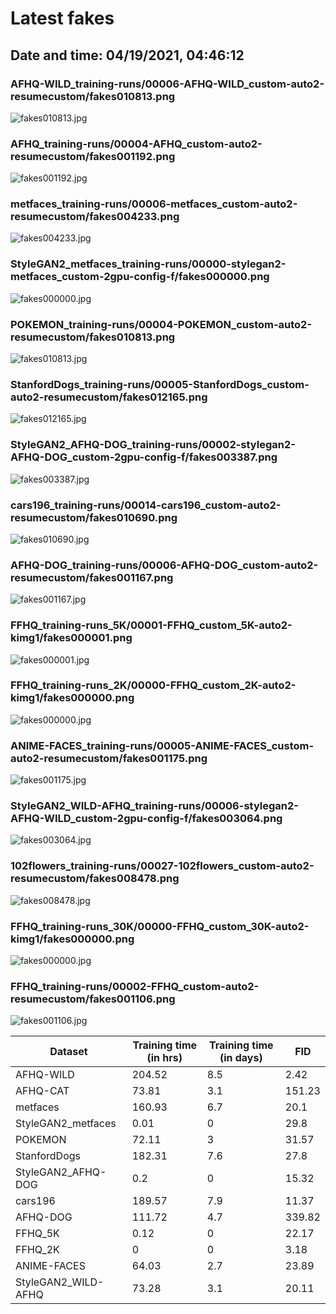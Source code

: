 # Latest fakes
## Date and time: 04/19/2021, 04:46:12
### AFHQ-WILD_training-runs/00006-AFHQ-WILD_custom-auto2-resumecustom/fakes010813.png
![fakes010813.jpg](https://i.ibb.co/K7M7W9N/c330c129e414.jpg "AFHQ-WILD_training-runs/00006-AFHQ-WILD_custom-auto2-resumecustom/fakes010813.png")

### AFHQ_training-runs/00004-AFHQ_custom-auto2-resumecustom/fakes001192.png
![fakes001192.jpg](https://i.ibb.co/hcBSP6j/c858fe2fa766.jpg "AFHQ_training-runs/00004-AFHQ_custom-auto2-resumecustom/fakes001192.png")

### metfaces_training-runs/00006-metfaces_custom-auto2-resumecustom/fakes004233.png
![fakes004233.jpg](https://i.ibb.co/4JY7JFF/dda681e974be.jpg "metfaces_training-runs/00006-metfaces_custom-auto2-resumecustom/fakes004233.png")

### StyleGAN2_metfaces_training-runs/00000-stylegan2-metfaces_custom-2gpu-config-f/fakes000000.png
![fakes000000.jpg](https://i.ibb.co/Gt3gGNH/13ea1116bbce.jpg "StyleGAN2_metfaces_training-runs/00000-stylegan2-metfaces_custom-2gpu-config-f/fakes000000.png")

### POKEMON_training-runs/00004-POKEMON_custom-auto2-resumecustom/fakes010813.png
![fakes010813.jpg](https://i.ibb.co/Kj9RMLX/cf542318d194.jpg "POKEMON_training-runs/00004-POKEMON_custom-auto2-resumecustom/fakes010813.png")

### StanfordDogs_training-runs/00005-StanfordDogs_custom-auto2-resumecustom/fakes012165.png
![fakes012165.jpg](https://i.ibb.co/fHdpVh1/3fd225242f76.jpg "StanfordDogs_training-runs/00005-StanfordDogs_custom-auto2-resumecustom/fakes012165.png")

### StyleGAN2_AFHQ-DOG_training-runs/00002-stylegan2-AFHQ-DOG_custom-2gpu-config-f/fakes003387.png
![fakes003387.jpg](https://i.ibb.co/Hq7r3rs/dea2920af658.jpg "StyleGAN2_AFHQ-DOG_training-runs/00002-stylegan2-AFHQ-DOG_custom-2gpu-config-f/fakes003387.png")

### cars196_training-runs/00014-cars196_custom-auto2-resumecustom/fakes010690.png
![fakes010690.jpg](https://i.ibb.co/tKJfFKr/7661a6ca5db3.jpg "cars196_training-runs/00014-cars196_custom-auto2-resumecustom/fakes010690.png")

### AFHQ-DOG_training-runs/00006-AFHQ-DOG_custom-auto2-resumecustom/fakes001167.png
![fakes001167.jpg](https://i.ibb.co/wSPZRLG/483524321bae.jpg "AFHQ-DOG_training-runs/00006-AFHQ-DOG_custom-auto2-resumecustom/fakes001167.png")

### FFHQ_training-runs_5K/00001-FFHQ_custom_5K-auto2-kimg1/fakes000001.png
![fakes000001.jpg](https://i.ibb.co/QYN35K4/cc422c027bb2.jpg "FFHQ_training-runs_5K/00001-FFHQ_custom_5K-auto2-kimg1/fakes000001.png")

### FFHQ_training-runs_2K/00000-FFHQ_custom_2K-auto2-kimg1/fakes000000.png
![fakes000000.jpg](https://i.ibb.co/vmY9t2s/9a5f7ab025b3.jpg "FFHQ_training-runs_2K/00000-FFHQ_custom_2K-auto2-kimg1/fakes000000.png")

### ANIME-FACES_training-runs/00005-ANIME-FACES_custom-auto2-resumecustom/fakes001175.png
![fakes001175.jpg](https://i.ibb.co/CKMTYWD/94aeb7178877.jpg "ANIME-FACES_training-runs/00005-ANIME-FACES_custom-auto2-resumecustom/fakes001175.png")

### StyleGAN2_WILD-AFHQ_training-runs/00006-stylegan2-AFHQ-WILD_custom-2gpu-config-f/fakes003064.png
![fakes003064.jpg](https://i.ibb.co/JzJTBXz/3affeafe0654.jpg "StyleGAN2_WILD-AFHQ_training-runs/00006-stylegan2-AFHQ-WILD_custom-2gpu-config-f/fakes003064.png")

### 102flowers_training-runs/00027-102flowers_custom-auto2-resumecustom/fakes008478.png
![fakes008478.jpg](https://i.ibb.co/xDsgsWD/329e0de9b835.jpg "102flowers_training-runs/00027-102flowers_custom-auto2-resumecustom/fakes008478.png")

### FFHQ_training-runs_30K/00000-FFHQ_custom_30K-auto2-kimg1/fakes000000.png
![fakes000000.jpg](https://i.ibb.co/y5HhHMr/4cdc70118afa.jpg "FFHQ_training-runs_30K/00000-FFHQ_custom_30K-auto2-kimg1/fakes000000.png")

### FFHQ_training-runs/00002-FFHQ_custom-auto2-resumecustom/fakes001106.png
![fakes001106.jpg](https://i.ibb.co/pntnrqV/eaee20287df9.jpg "FFHQ_training-runs/00002-FFHQ_custom-auto2-resumecustom/fakes001106.png")

| Dataset             |   Training time (in hrs) |   Training time (in days) |    FID |
|---------------------|--------------------------|---------------------------|--------|
| AFHQ-WILD           |                   204.52 |                       8.5 |   2.42 |
| AFHQ-CAT            |                    73.81 |                       3.1 | 151.23 |
| metfaces            |                   160.93 |                       6.7 |  20.1  |
| StyleGAN2_metfaces  |                     0.01 |                       0   |  29.8  |
| POKEMON             |                    72.11 |                       3   |  31.57 |
| StanfordDogs        |                   182.31 |                       7.6 |  27.8  |
| StyleGAN2_AFHQ-DOG  |                     0.2  |                       0   |  15.32 |
| cars196             |                   189.57 |                       7.9 |  11.37 |
| AFHQ-DOG            |                   111.72 |                       4.7 | 339.82 |
| FFHQ_5K             |                     0.12 |                       0   |  22.17 |
| FFHQ_2K             |                     0    |                       0   |   3.18 |
| ANIME-FACES         |                    64.03 |                       2.7 |  23.89 |
| StyleGAN2_WILD-AFHQ |                    73.28 |                       3.1 |  20.11 |
